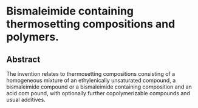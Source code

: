 # Bismaleimide containing thermosetting compositions and polymers.

## Abstract
The invention relates to thermosetting compositions consisting of a homogeneous mixture of an ethylenically unsaturated compound, a bismaleimide compound or a bismaleimide containing composition and an acid com pound, with optionally further copolymerizable compounds and usual additives.